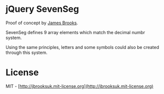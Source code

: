 # jQuery SevenSeg
Proof of concept by [James Brooks](http://james.brooks.so).

SevenSeg defines 9 array elements which match the decimal numbr system.

Using the same principles, letters and some symbols could also be created through this system.

# License
MIT - [http://jbrooksuk.mit-license.org](http://jbrooksuk.mit-license.org)
